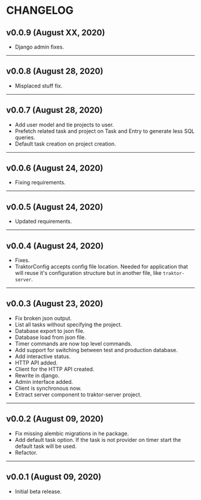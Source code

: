 # CHANGELOG


## v0.0.9 (August XX, 2020)

- Django admin fixes.


---


## v0.0.8 (August 28, 2020)

- Misplaced stuff fix.


---


## v0.0.7 (August 28, 2020)

- Add user model and tie projects to user.
- Prefetch related task and project on Task and Entry to generate less SQL
  queries.
- Default task creation on project creation.


---


## v0.0.6 (August 24, 2020)

- Fixing requirements.


---


## v0.0.5 (August 24, 2020)

- Updated requirements.


---


## v0.0.4 (August 24, 2020)

- Fixes.
- TraktorConfig accepts config file location. Needed for application that
  will reuse it's configuration structure but in another file, like
  `traktor-server`.


---


## v0.0.3 (August 23, 2020)

- Fix broken json output.
- List all tasks without specifying the project.
- Database export to json file.
- Database load from json file.
- Timer commands are now top level commands.
- Add support for switching between test and production database.
- Add interactive status.
- HTTP API added.
- Client for the HTTP API created.
- Rewrite in django.
- Admin interface added.
- Client is synchronous now.
- Extract server component to traktor-server project.


---


## v0.0.2 (August 09, 2020)

- Fix missing alembic migrations in he package.
- Add default task option. If the task is not provider on timer start the
  default task will be used.
- Refactor.


---


## v0.0.1 (August 09, 2020)

- Initial beta release. 
